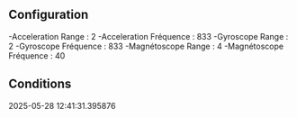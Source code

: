 ## Configuration
-Acceleration Range : 2
-Acceleration Fréquence : 833
-Gyroscope Range : 2
-Gyroscope Fréquence : 833
-Magnétoscope Range : 4
-Magnétoscope Fréquence : 40
## Conditions
2025-05-28 12:41:31.395876